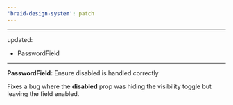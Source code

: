 ```yaml
---
'braid-design-system': patch
---
```


---
updated:
  - PasswordField
---

**PasswordField:** Ensure disabled is handled correctly

Fixes a bug where the **disabled** prop was hiding the visibility toggle but leaving the field enabled.
